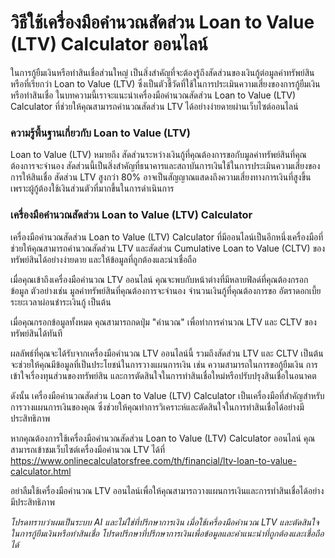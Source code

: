 วิธีใช้เครื่องมือคำนวณสัดส่วน Loan to Value (LTV) Calculator ออนไลน์
====================================================================

ในการกู้ยืมเงินหรือทำสินเชื่อส่วนใหญ่ เป็นสิ่งสำคัญที่จะต้องรู้ถึงสัดส่วนของเงินกู้ต่อมูลค่าทรัพย์สินหรือที่เรียกว่า Loan to Value (LTV) ซึ่งเป็นตัวชี้วัดที่ใช้ในการประเมินความเสี่ยงของการกู้ยืมเงินหรือทำสินเชื่อ ในบทความนี้เราจะแนะนำเครื่องมือคำนวณสัดส่วน Loan to Value (LTV) Calculator ที่ช่วยให้คุณสามารถคำนวณสัดส่วน LTV ได้อย่างง่ายดายผ่านเว็บไซต์ออนไลน์

### ความรู้พื้นฐานเกี่ยวกับ Loan to Value (LTV)

Loan to Value (LTV) หมายถึง สัดส่วนระหว่างเงินกู้ที่คุณต้องการขอกับมูลค่าทรัพย์สินที่คุณต้องการจะจำนอง สัดส่วนนี้เป็นสิ่งสำคัญที่ธนาคารและสถาบันการเงินใช้ในการประเมินความเสี่ยงของการให้สินเชื่อ สัดส่วน LTV สูงกว่า 80% อาจเป็นสัญญาณแสดงถึงความเสี่ยงทางการเงินที่สูงขึ้น เพราะผู้กู้ต้องใช้เงินส่วนตัวที่มากขึ้นในการดำเนินการ

### เครื่องมือคำนวณสัดส่วน Loan to Value (LTV) Calculator

เครื่องมือคำนวณสัดส่วน Loan to Value (LTV) Calculator ที่มีออนไลน์เป็นอีกหนึ่งเครื่องมือที่ช่วยให้คุณสามารถคำนวณสัดส่วน LTV และสัดส่วน Cumulative Loan to Value (CLTV) ของทรัพย์สินได้อย่างง่ายดาย และให้ข้อมูลที่ถูกต้องและน่าเชื่อถือ

เมื่อคุณเข้าถึงเครื่องมือคำนวณ LTV ออนไลน์ คุณจะพบกับหน้าต่างที่มีหลายฟิลด์ที่คุณต้องกรอกข้อมูล ตัวอย่างเช่น มูลค่าทรัพย์สินที่คุณต้องการจะจำนอง จำนวนเงินกู้ที่คุณต้องการขอ อัตราดอกเบี้ย ระยะเวลาผ่อนชำระเงินกู้ เป็นต้น

เมื่อคุณกรอกข้อมูลทั้งหมด คุณสามารถกดปุ่ม "คำนวณ" เพื่อทำการคำนวณ LTV และ CLTV ของทรัพย์สินได้ทันที

ผลลัพธ์ที่คุณจะได้รับจากเครื่องมือคำนวณ LTV ออนไลน์นี้ รวมถึงสัดส่วน LTV และ CLTV เป็นต้น จะช่วยให้คุณมีข้อมูลที่เป็นประโยชน์ในการวางแผนการเงิน เช่น ความสามารถในการขอกู้ยืมเงิน การเข้าใจเรื่องทุนส่วนของทรัพย์สิน และการตัดสินใจในการทำสินเชื่อใหม่หรือปรับปรุงสินเชื่อในอนาคต

ดังนั้น เครื่องมือคำนวณสัดส่วน Loan to Value (LTV) Calculator เป็นเครื่องมือที่สำคัญสำหรับการวางแผนการเงินของคุณ ซึ่งช่วยให้คุณทำการวิเคราะห์และตัดสินใจในการทำสินเชื่อได้อย่างมีประสิทธิภาพ

หากคุณต้องการใช้เครื่องมือคำนวณสัดส่วน Loan to Value (LTV) Calculator ออนไลน์ คุณสามารถเข้าชมเว็บไซต์เครื่องมือคำนวณ LTV ได้ที่ <https://www.onlinecalculatorsfree.com/th/financial/ltv-loan-to-value-calculator.html>

อย่าลืมใช้เครื่องมือคำนวณ LTV ออนไลน์เพื่อให้คุณสามารถวางแผนการเงินและการทำสินเชื่อได้อย่างมีประสิทธิภาพ

*โปรดทราบว่าผมเป็นระบบ AI และไม่ใช่ที่ปรึกษาการเงิน เมื่อใช้เครื่องมือคำนวณ LTV และตัดสินใจในการกู้ยืมเงินหรือทำสินเชื่อ โปรดปรึกษาที่ปรึกษาการเงินเพื่อข้อมูลและคำแนะนำที่ถูกต้องและเชื่อถือได้*